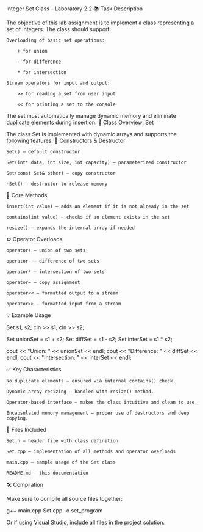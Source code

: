 Integer Set Class – Laboratory 2.2
📚 Task Description

The objective of this lab assignment is to implement a class representing a set of integers. The class should support:

    Overloading of basic set operations:

        + for union

        - for difference

        * for intersection

    Stream operators for input and output:

        >> for reading a set from user input

        << for printing a set to the console

The set must automatically manage dynamic memory and eliminate duplicate elements during insertion.
🧩 Class Overview: Set

The class Set is implemented with dynamic arrays and supports the following features:
🔧 Constructors & Destructor

    Set() – default constructor

    Set(int* data, int size, int capacity) – parameterized constructor

    Set(const Set& other) – copy constructor

    ~Set() – destructor to release memory

🚀 Core Methods

    insert(int value) – adds an element if it is not already in the set

    contains(int value) – checks if an element exists in the set

    resize() – expands the internal array if needed

⚙️ Operator Overloads

    operator+ – union of two sets

    operator- – difference of two sets

    operator* – intersection of two sets

    operator= – copy assignment

    operator<< – formatted output to a stream

    operator>> – formatted input from a stream

💡 Example Usage

Set s1, s2;
cin >> s1;
cin >> s2;

Set unionSet = s1 + s2;
Set diffSet = s1 - s2;
Set interSet = s1 * s2;

cout << "Union: " << unionSet << endl;
cout << "Difference: " << diffSet << endl;
cout << "Intersection: " << interSet << endl;

✅ Key Characteristics

    No duplicate elements — ensured via internal contains() check.

    Dynamic array resizing — handled with resize() method.

    Operator-based interface — makes the class intuitive and clean to use.

    Encapsulated memory management — proper use of destructors and deep copying.

📎 Files Included

    Set.h – header file with class definition

    Set.cpp – implementation of all methods and operator overloads

    main.cpp – sample usage of the Set class

    README.md – this documentation

🛠️ Compilation

Make sure to compile all source files together:

g++ main.cpp Set.cpp -o set_program

Or if using Visual Studio, include all files in the project solution.
